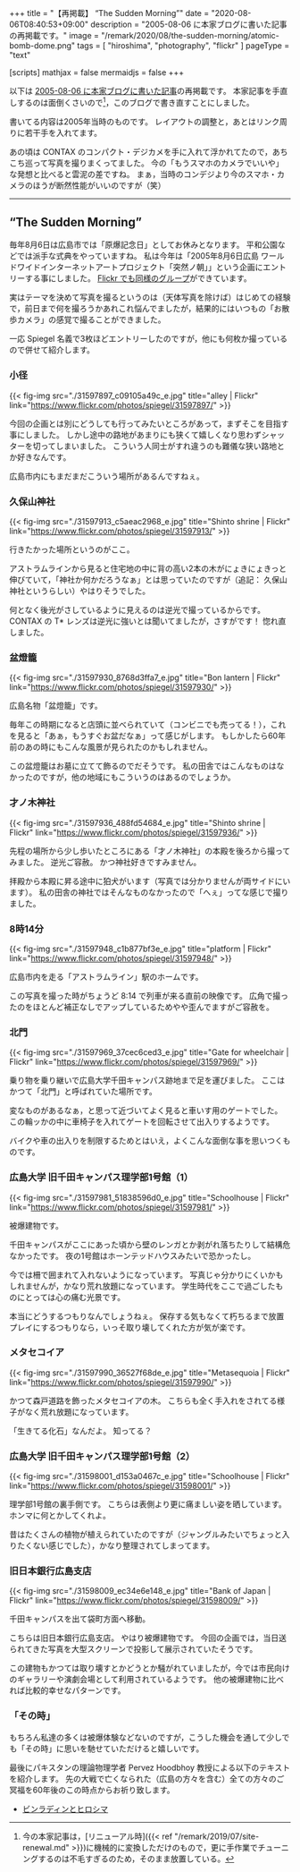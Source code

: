 +++
title = "【再掲載】 “The Sudden Morning”"
date =  "2020-08-06T08:40:53+09:00"
description = "2005-08-06 に本家ブログに書いた記事の再掲載です。"
image = "/remark/2020/08/the-sudden-morning/atomic-bomb-dome.png"
tags = [ "hiroshima", "photography", "flickr" ]
pageType = "text"

[scripts]
  mathjax = false
  mermaidjs = false
+++

以下は [2005-08-06 に本家ブログに書いた記事](https://baldanders.info/blog/000122/ "“The Sudden Morning”")の再掲載です。
本家記事を手直しするのは面倒くさいので[^site1]，このブログで書き直すことにしました。

[^site1]: 今の本家記事は，[リニューアル時]({{< ref "/remark/2019/07/site-renewal.md" >}})に機械的に変換しただけのもので，更に手作業でチューニングするのは不毛すぎるのため，そのまま放置している。

書いてる内容は2005年当時のものです。
レイアウトの調整と，あとはリンク周りに若干手を入れてます。

あの頃は CONTAX のコンパクト・デジカメを手に入れて浮かれてたので，あちこち巡って写真を撮りまくってました。
今の「もうスマホのカメラでいいや」な発想と比べると雲泥の差ですね。
まぁ，当時のコンデジより今のスマホ・カメラのほうが断然性能がいいのですが（笑）

----

## “The Sudden Morning”

毎年8月6日は広島市では「原爆記念日」としてお休みとなります。
平和公園などでは派手な式典をやっていますね。
私は今年は「2005年8月6日広島 ワールドワイドインターネットアートプロジェクト「突然ノ朝」」という企画にエントリーする事にしました。
[Flickr でも同様のグループ](https://www.flickr.com/groups/70324058@N00/ "2005.8.6. Worldwide Internet Art Project | Flickr")ができています。

実はテーマを決めて写真を撮るというのは（天体写真を除けば）はじめての経験で，前日まで何を撮ろうかあれこれ悩んでましたが，結果的にはいつもの「お散歩カメラ」の感覚で撮ることができました。

一応 Spiegel 名義で3枚ほどエントリーしたのですが，他にも何枚か撮っているので併せて紹介します。

### 小径

{{< fig-img src="./31597897_c09105a49c_e.jpg" title="alley | Flickr" link="https://www.flickr.com/photos/spiegel/31597897/" >}}

今回の企画とは別にどうしても行ってみたいところがあって，まずそこを目指す事にしました。
しかし途中の路地があまりにも狭くて嬉しくなり思わずシャッターを切ってしまいました。
こういう人同士がすれ違うのも難儀な狭い路地とか好きなんです。

広島市内にもまだまだこういう場所があるんですねぇ。

### 久保山神社

{{< fig-img src="./31597913_c5aeac2968_e.jpg" title="Shinto shrine | Flickr" link="https://www.flickr.com/photos/spiegel/31597913/" >}}

行きたかった場所というのがここ。

アストラムラインから見ると住宅地の中に背の高い2本の木がにょきにょきっと伸びていて，「神社か何かだろうなぁ」とは思っていたのですが（追記： 久保山神社というらしい）やはりそうでした。

何となく後光がさしているように見えるのは逆光で撮っているからです。
CONTAX の T* レンズは逆光に強いとは聞いてましたが，さすがです！ 惚れ直しました。

### 盆燈籠

{{< fig-img src="./31597930_8768d3ffa7_e.jpg" title="Bon lantern | Flickr" link="https://www.flickr.com/photos/spiegel/31597930/" >}}

広島名物「盆燈籠」です。

毎年この時期になると店頭に並べられていて（コンビニでも売ってる！），これを見ると「あぁ，もうすぐお盆だなぁ」って感じがします。
もしかしたら60年前のあの時にもこんな風景が見られたのかもしれません。

この盆燈籠はお墓に立てて飾るのでだそうです。
私の田舎ではこんなものはなかったのですが，他の地域にもこういうのはあるのでしょうか。

### 才ノ木神社

{{< fig-img src="./31597936_488fd54684_e.jpg" title="Shinto shrine | Flickr" link="https://www.flickr.com/photos/spiegel/31597936/" >}}

先程の場所から少し歩いたところにある「才ノ木神社」の本殿を後ろから撮ってみました。
逆光ご容赦。
かつ神社好きですみません。

拝殿から本殿に昇る途中に狛犬がいます（写真では分かりませんが両サイドにいます）。
私の田舎の神社ではそんなものなかったので「へぇ」ってな感じで撮りました。

### 8時14分

{{< fig-img src="./31597948_c1b877bf3e_e.jpg" title="platform | Flickr" link="https://www.flickr.com/photos/spiegel/31597948/" >}}

広島市内を走る「アストラムライン」駅のホームです。

この写真を撮った時がちょうど 8:14 で列車が来る直前の映像です。
広角で撮ったのをほとんど補正なしでアップしているためやや歪んでますがご容赦を。

### 北門

{{< fig-img src="./31597969_37cec6ced3_e.jpg" title="Gate for wheelchair | Flickr" link="https://www.flickr.com/photos/spiegel/31597969/" >}}

乗り物を乗り継いで広島大学千田キャンパス跡地まで足を運びました。
ここはかつて「北門」と呼ばれていた場所です。

変なものがあるなぁ，と思って近づいてよく見ると車いす用のゲートでした。
この輪ッかの中に車椅子を入れてゲートを回転させて出入りするようです。

バイクや車の出入りを制限するためとはいえ，よくこんな面倒な事を思いつくものです。

### 広島大学 旧千田キャンパス理学部1号館（1）

{{< fig-img src="./31597981_51838596d0_e.jpg" title="Schoolhouse | Flickr" link="https://www.flickr.com/photos/spiegel/31597981/" >}}

被爆建物です。

千田キャンパスがここにあった頃から壁のレンガとか剥がれ落ちたりして結構危なかったです。
夜の1号館はホーンテッドハウスみたいで恐かったし。

今では柵で囲まれて入れないようになっています。
写真じゃ分かりにくいかもしれませんが，かなり荒れ放題になっています。
学生時代をここで過ごしたものにとっては心の痛む光景です。

本当にどうするつもりなんでしょうねぇ。
保存する気もなくて朽ちるまで放置プレイにするつもりなら，いっそ取り壊してくれた方が気が楽です。

### メタセコイア

{{< fig-img src="./31597990_36527f68de_e.jpg" title="Metasequoia | Flickr" link="https://www.flickr.com/photos/spiegel/31597990/" >}}

かつて森戸道路を飾ったメタセコイアの木。
こちらも全く手入れをされてる様子がなく荒れ放題になっています。

「生きてる化石」なんだよ。
知ってる？ 

### 広島大学 旧千田キャンパス理学部1号館（2）

{{< fig-img src="./31598001_d153a0467c_e.jpg" title="Schoolhouse | Flickr" link="https://www.flickr.com/photos/spiegel/31598001/" >}}

理学部1号館の裏手側です。
こちらは表側より更に痛ましい姿を晒しています。
ホンマに何とかしてくれよ。

昔はたくさんの植物が植えられていたのですが（ジャングルみたいでちょっと入りたくない感じでした），かなり整理されてしまってます。

### 旧日本銀行広島支店

{{< fig-img src="./31598009_ec34e6e148_e.jpg" title="Bank of Japan | Flickr" link="https://www.flickr.com/photos/spiegel/31598009/" >}}

千田キャンパスを出て袋町方面へ移動。

こちらは旧日本銀行広島支店。
やはり被爆建物です。
今回の企画では，当日送られてきた写真を大型スクリーンで投影して展示されていたそうです。

この建物もかつては取り壊すとかどうとか騒がれていましたが，今では市民向けのギャラリーや演劇会場として利用されているようです。
他の被爆建物に比べれば比較的幸せなパターンです。

### 「その時」

もちろん私達の多くは被爆体験などないのですが，こうした機会を通して少しでも「その時」に思いを馳せていただけると嬉しいです。

最後にパキスタンの理論物理学者 Pervez Hoodbhoy 教授による以下のテキストを紹介します。
先の大戦で亡くなられた（広島の方々を含む）全ての方々のご冥福を60年後のこの時点からお祈り致します。

- [ビンラディンとヒロシマ](https://www.gakushuin.ac.jp/~881791/hoodbhoy/BLHJ.html "Bin Laden And Hiroshima (J)")
